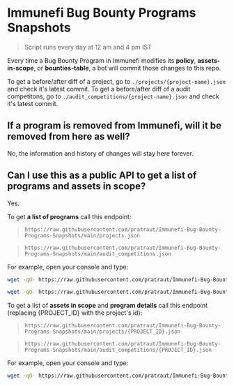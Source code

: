 # Immunefi Bug Bounty Programs Snapshots
> Script runs every day at 12 am and 4 pm IST

Every time a Bug Bounty Program in Immunefi modifies its **policy**, **assets-in-scope**, or **bounties-table**, a bot will commit those changes to this repo.

To get a before/after diff of a project, go to `./projects/{project-name}.json` and check it's latest commit.
To get a before/after diff of a audit competitons, go to `./audit_competitions/{project-name}.json` and check it's latest commit.

## If a program is removed from Immunefi, will it be removed from here as well?
No, the information and history of changes will stay here forever.

## Can I use this as a public API to get a list of programs and assets in scope?
Yes.

To get **a list of programs** call this endpoint:

> `https://raw.githubusercontent.com/pratraut/Immunefi-Bug-Bounty-Programs-Snapshots/main/projects.json`

> `https://raw.githubusercontent.com/pratraut/Immunefi-Bug-Bounty-Programs-Snapshots/main/audit_competitions.json`

For example, open your console and type:
```sh
wget -qO- https://raw.githubusercontent.com/pratraut/Immunefi-Bug-Bounty-Programs-Snapshots/main/projects.json

wget -qO- https://raw.githubusercontent.com/pratraut/Immunefi-Bug-Bounty-Programs-Snapshots/main/audit_competitions.json
```

To get a list of **assets in scope** and **program details** call this endpoint (replacing {PROJECT_ID} with the project's id):

> `https://raw.githubusercontent.com/pratraut/Immunefi-Bug-Bounty-Programs-Snapshots/main/projects/{PROJECT_ID}.json`

> `https://raw.githubusercontent.com/pratraut/Immunefi-Bug-Bounty-Programs-Snapshots/main/audit_competitions/{PROJECT_ID}.json`

For example, open your console and type:
```sh
wget -qO- https://raw.githubusercontent.com/pratraut/Immunefi-Bug-Bounty-Programs-Snapshots/main/projects/2pi.json
```
